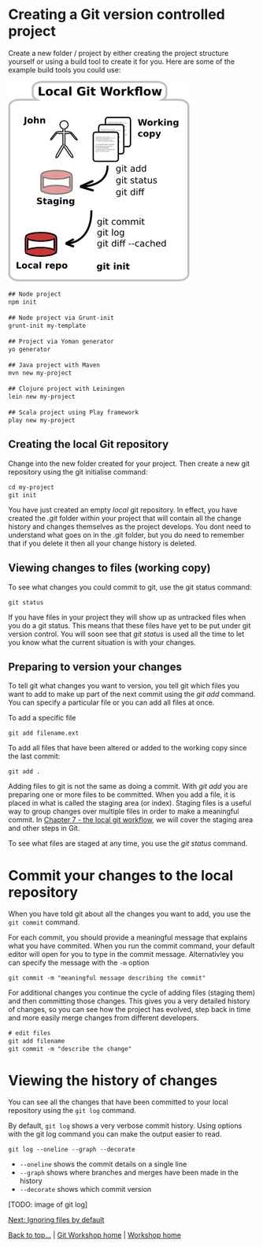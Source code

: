 # <a id="top">Creating a Git version controlled project</a>

Create a new folder / project by either creating the project structure yourself or using a build tool to create it for you.  Here are some of the example build tools you could use:

<img class="img-topic" src="images/git-local-workflow.png">

    ## Node project
    npm init
    
    ## Node project via Grunt-init
    grunt-init my-template

    ## Project via Yoman generator 
    yo generator 

    ## Java project with Maven 
    mvn new my-project
    
    ## Clojure project with Leiningen 
    lein new my-project
    
    ## Scala project using Play framework
    play new my-project


## Creating the local Git repository

Change into the new folder created for your project.  Then create a new git repository using the git initialise command:

    cd my-project
    git init

You have just created an empty *local* git repository.  In effect, you have created the *.git* folder within your project that will contain all the change history and changes themselves as the project develops.  You dont need to understand what goes on in the .git folder, but you do need to remember that if you delete it then all your change history is deleted.

## Viewing changes to files (working copy)

To see what changes you could commit to git, use the git status command:

    git status

If you have files in your project they will show up as untracked files when you do a git status.  This means that these files have yet to be put under git version control.  You will soon see that *git status* is used all the time to let you know what the current situation is with your changes.

## Preparing to version your changes

To tell git what changes you want to version, you tell git which files you want to add to make up part of the next commit using the *git add* command.  You can specify a particular file or you can add all files at once.

To add a specific file

    git add filename.ext

To add all files that have been altered or added to the working copy since the last commit:

    git add .

Adding files to git is not the same as doing a commit.  With *git add* you are preparing one or more files to be committed.  When you add a file, it is placed in what is called the staging area (or index).  Staging files is a useful way to group changes over multiple files in order to make a meaningful commit.  In [Chapter 7 - the local git workflow](#chapter07), we will cover the staging area and other steps in Git.

To see what files are staged at any time, you use the *git status* command.

# Commit your changes to the local repository

When you have told git about all the changes you want to add, you use the `git commit` command.  

For each commit, you should provide a meaningful message that explains what you have commited.  When you run the commit command, your default editor will open for you to type in the commit message.  Alternativley you can specify the message with the `-m` option

    git commit -m "meaningful message describing the commit"

For additional changes you continue the cycle of adding files (staging them) and then committing those changes.  This gives you a very detailed history of changes, so you can see how the project has evolved, step back in time and more easily merge changes from different developers.

    # edit files
    git add filename
    git commit -m "describe the change"

# Viewing the history of changes

You can see all the changes that have been committed to your local repository using the `git log` command.

By default, `git log` shows a very verbose commit history.  Using options with the git log command you can make the output easier to read.

    git log --oneline --graph --decorate 

* `--oneline` shows the commit details on a single line 
* `--graph` shows where branches and merges have been made in the history
* `--decorate` shows which commit version 

[TODO: image of git log]

[Next: Ignoring files by default](chapter06-ignoring-files.html) 

[Back to top...](#top) | [Git Workshop home](index.html) | [Workshop home](/workshops/index.html)
